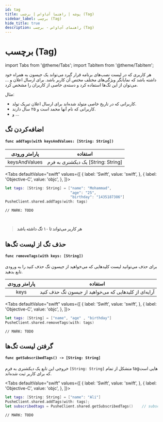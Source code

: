 ```yaml
---
id: tag
title: پوشه | راهنما آی‌اواس | برچسب (Tag)
sidebar_label: برچسب (Tag)
hide_title: true
description: راهنمای آی‌اواس - برچسب (Tag)
---
```


# برچسب (Tag)

import Tabs from '@theme/Tabs';
import TabItem from '@theme/TabItem';

هر کاربری که در لیست نصب‌های برنامه قرار گیرد می‌تواند یک جیسون به همراه خود داشته باشد که نمایانگر ویژگی‌های مختلف مختص آن کاربر باشد.
برای ارسال اعلان و ... می‌توان از این تگ‌ها استفاده کرد و دسته‌ی خاصی از کاربران را مشخص کرد.

مثال:
- کاربرانی که در تاریخ خاصی متولد شده‌اند برای ارسال اعلان تبریک تولد.
- کاربرانی که نام آنها محمد است و ۲۵ سال دارند.
- و ...

## اضافه‌کردن تگ

<div dir='ltr'>

#### `func addTags(with keysAndValues: [String: String])`

</div>

|پارامتر ورودی|استفاده|
|:--:|--|
|keysAndValues|یک دیکشنری به فرم [String: String]|

<Tabs
  defaultValue="swift"
  values={[
    { label: 'Swift', value: 'swift', },
    { label: 'Objective-C', value: 'objc', },
  ]}>

<TabItem value="swift">

```swift
let tags: [String: String] = ["name": "Mohammad",
                              "age": "25",
                              "birthday": "1435187386"]
PusheClient.shared.addTags(with: tags)
```

</TabItem>

<TabItem value="objc">

```objc
// MARK: TODO
```

</TabItem>

</Tabs>

<br />


> **هر کاربر می‌تواند تا ۱۰ تگ داشته باشد**

## حذف تگ از لیست تگ‌ها

<div dir='ltr'>

#### `func removeTags(with keys: [String])`

</div>

برای حذف می‌توانید لیست کلید‌هایی که می‌خواهید از جیسون تگ حذف کنید را به ورودی تابع بدهید.

|پارامتر ورودی|استفاده|
|:--:|--|
|keys|آرایه‌ای از کلید‌هایی که می‌خواهید از جیسون تگ حذف کنید|


<Tabs
  defaultValue="swift"
  values={[
    { label: 'Swift', value: 'swift', },
    { label: 'Objective-C', value: 'objc', },
  ]}>

<TabItem value="swift">

```swift
let tags: [String] = ["name", "age" , "birthday"]
PusheClient.shared.removeTags(with: tags)
```

</TabItem>

<TabItem value="objc">

```objc
// MARK: TODO
```

</TabItem>

</Tabs>

## گرفتن لیست تگ‌ها

<div dir='ltr'>

#### `func getSubscribedTags() -> [String: String]`

</div>

خروجی این تابع یک دیکشنری به فرم `[String: String]` متشکل از تمام tagهایی است که برای کاربر ثبت شده‌اند. 

<Tabs
  defaultValue="swift"
  values={[
    { label: 'Swift', value: 'swift', },
    { label: 'Objective-C', value: 'objc', },
  ]}>

<TabItem value="swift">

```swift
let tags: [String: String] = ["name": "Ali"]
PusheClient.shared.addTags(with: tags);
let subscribedtags = PusheClient.shared.getSubscribedTags()    // subscribedtags: ["name": "Ali"]
```

</TabItem>

<TabItem value="objc">

```objc
// MARK: TODO
```

</TabItem>

</Tabs>
